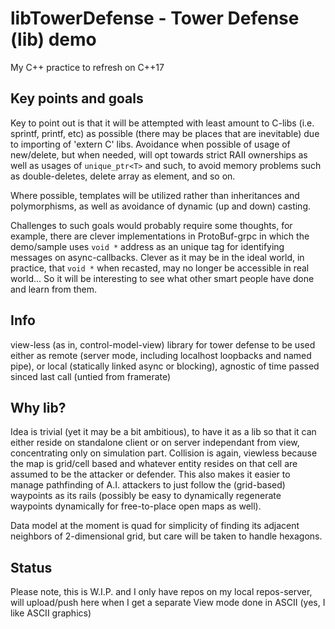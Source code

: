 # libTowerDefense - Tower Defense (lib) demo

My C++ practice to refresh on C++17

## Key points and goals

Key to point out is that it will be attempted with least amount to C-libs
(i.e. sprintf, printf, etc) as possible (there may be places that are inevitable)
due to importing of 'extern C' libs.  Avoidance when possible of usage of
new/delete, but when needed, will opt towards strict RAII ownerships as
well as usages of `unique_ptr<T>` and such, to avoid memory problems such as
double-deletes, delete array as element, and so on.

Where possible, templates will be utilized rather than inheritances and polymorphisms,
as well as avoidance of dynamic (up and down) casting.

Challenges to such goals would probably require some thoughts, for example, there are
clever implementations in ProtoBuf-grpc in which the demo/sample uses `void *` address
as an unique tag for identifying messages on async-callbacks.  Clever as it may be in
the ideal world, in practice, that `void *` when recasted, may no longer be accessible
in real world...  So it will be interesting to see what other smart people have done
and learn from them.

## Info


view-less (as in, control-model-view) library for tower defense to be used either as remote (server mode, including localhost loopbacks and named pipe), or local (statically linked async or blocking), agnostic of time passed sinced last call (untied from framerate)

## Why lib?

Idea is trivial (yet it may be a bit ambitious), to have it as a lib so that it can either reside on standalone client or on server independant from view, concentrating only on simulation part.  Collision is again, viewless because the map is grid/cell based and whatever entity resides on that cell are assumed to be the attacker or defender.  This also makes it easier to manage pathfinding of A.I. attackers to just follow the (grid-based) waypoints as its rails (possibly be easy to dynamically regenerate waypoints dynamically for free-to-place open maps as well).

Data model at the moment is quad for simplicity of finding its adjacent neighbors of 2-dimensional grid, but care will be taken to handle hexagons.

## Status

Please note, this is W.I.P. and I only have repos on my local repos-server, will upload/push here when I get a separate View mode done in ASCII (yes, I like ASCII graphics)
